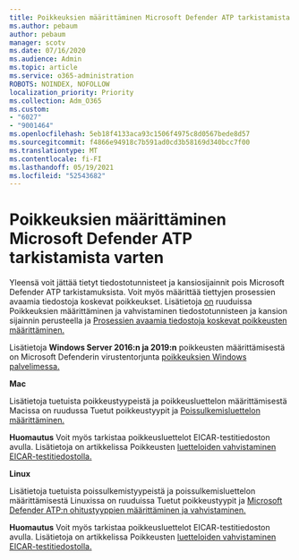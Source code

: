 ```yaml
---
title: Poikkeuksien määrittäminen Microsoft Defender ATP tarkistamista varten
ms.author: pebaum
author: pebaum
manager: scotv
ms.date: 07/16/2020
ms.audience: Admin
ms.topic: article
ms.service: o365-administration
ROBOTS: NOINDEX, NOFOLLOW
localization_priority: Priority
ms.collection: Adm_O365
ms.custom:
- "6027"
- "9001464"
ms.openlocfilehash: 5eb18f4133aca93c1506f4975c8d0567bede8d57
ms.sourcegitcommit: f4866e94918c7b591ad0cd3b58169d340bcc7f00
ms.translationtype: MT
ms.contentlocale: fi-FI
ms.lasthandoff: 05/19/2021
ms.locfileid: "52543682"
---
```

# <a name="configuring-exclusions-for-microsoft-defender-atp-scan"></a>Poikkeuksien määrittäminen Microsoft Defender ATP tarkistamista varten

Yleensä voit jättää tietyt tiedostotunnisteet ja kansiosijainnit pois Microsoft Defender ATP tarkistamuksista. Voit myös määrittää tiettyjen prosessien avaamia tiedostoja koskevat poikkeukset. Lisätietoja [on](/windows/security/threat-protection/microsoft-defender-antivirus/configure-extension-file-exclusions-microsoft-defender-antivirus) ruuduissa Poikkeuksien määrittäminen ja vahvistaminen tiedostotunnisteen ja kansion sijainnin perusteella ja [Prosessien avaamia tiedostoja koskevat poikkeusten määrittäminen.](/windows/security/threat-protection/microsoft-defender-antivirus/configure-process-opened-file-exclusions-microsoft-defender-antivirus)

Lisätietoja **Windows Server 2016:n ja 2019:n** poikkeusten määrittämisestä on Microsoft Defenderin virustentorjunta [poikkeuksien Windows palvelimessa.](/windows/security/threat-protection/microsoft-defender-antivirus/configure-server-exclusions-microsoft-defender-antivirus)

**Mac**

Lisätietoja tuetuista poikkeustyypeistä ja poikkeusluettelon määrittämisestä [](/windows/security/threat-protection/microsoft-defender-atp/mac-exclusions#supported-exclusion-types) Macissa on ruudussa Tuetut poikkeustyypit ja [Poissulkemisluettelon määrittäminen.](/windows/security/threat-protection/microsoft-defender-atp/mac-exclusions#how-to-configure-the-list-of-exclusions)

**Huomautus** Voit myös tarkistaa poikkeusluettelot EICAR-testitiedoston avulla. Lisätietoja on artikkelissa Poikkeusten [luetteloiden vahvistaminen EICAR-testitiedostolla.](/windows/security/threat-protection/microsoft-defender-atp/mac-exclusions#validate-exclusions-lists-with-the-eicar-test-file) 

**Linux**

Lisätietoja tuetuista poissulkemistyypeistä ja poissulkemisluettelon [](/windows/security/threat-protection/microsoft-defender-atp/linux-exclusions#supported-exclusion-types) määrittämisestä Linuxissa on ruuduissa Tuetut poikkeustyypit ja [Microsoft Defender ATP:n ohitustyyppien määrittäminen ja vahvistaminen.](/windows/security/threat-protection/microsoft-defender-atp/linux-exclusions)

**Huomautus** Voit myös tarkistaa poikkeusluettelot EICAR-testitiedoston avulla. Lisätietoja on artikkelissa Poikkeusten [luetteloiden vahvistaminen EICAR-testitiedostolla.](/windows/security/threat-protection/microsoft-defender-atp/linux-exclusions#validate-exclusions-lists-with-the-eicar-test-file) 